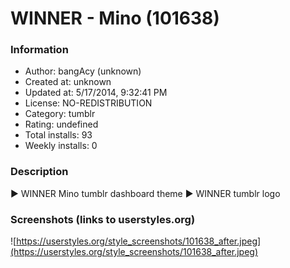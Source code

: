 # WINNER - Mino (101638)

### Information
- Author: bangAcy (unknown)
- Created at: unknown
- Updated at: 5/17/2014, 9:32:41 PM
- License: NO-REDISTRIBUTION
- Category: tumblr
- Rating: undefined
- Total installs: 93
- Weekly installs: 0


### Description
► WINNER Mino tumblr dashboard theme 
► WINNER tumblr logo


### Screenshots (links to userstyles.org)
![https://userstyles.org/style_screenshots/101638_after.jpeg](https://userstyles.org/style_screenshots/101638_after.jpeg)


